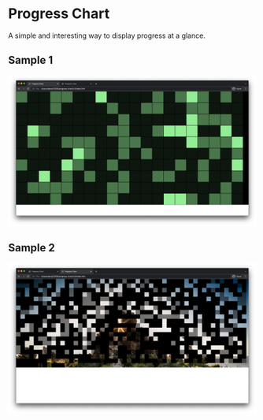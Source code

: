 # Progress Chart

A simple and interesting way to display progress at a glance.

## Sample 1
![1](screenshot-v1.png)

## Sample 2
![2](screenshot-v2.png)